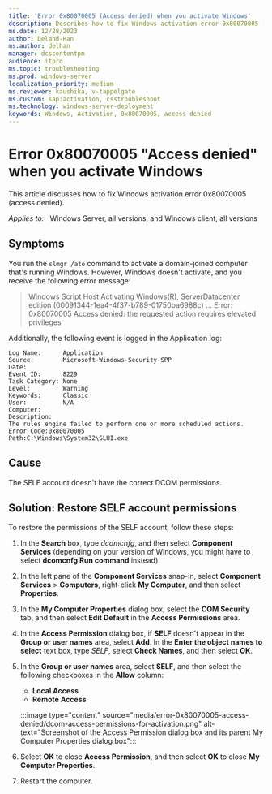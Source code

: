 ```yaml
---
title: 'Error 0x80070005 (Access denied) when you activate Windows'
description: Describes how to fix Windows activation error 0x80070005 (access denied).
ms.date: 12/28/2023
author: Deland-Han
ms.author: delhan
manager: dcscontentpm
audience: itpro
ms.topic: troubleshooting
ms.prod: windows-server
localization_priority: medium
ms.reviewer: kaushika, v-tappelgate
ms.custom: sap:activation, csstroubleshoot
ms.technology: windows-server-deployment
keywords: Windows, Activation, 0x80070005, access denied
---
```


# Error 0x80070005 "Access denied" when you activate Windows

This article discusses how to fix Windows activation error 0x80070005 (access denied).

_Applies to:_ &nbsp; Windows Server, all versions, and Windows client, all versions

## Symptoms

You run the `slmgr /ato` command to activate a domain-joined computer that's running Windows. However, Windows doesn't activate, and you receive the following error message:

> Windows Script Host Activating Windows(R), ServerDatacenter edition (00091344-1ea4-4f37-b789-01750ba6988c) ... Error: 0x80070005 Access denied: the requested action requires elevated privileges

Additionally, the following event is logged in the Application log:

```output
Log Name:      Application
Source:        Microsoft-Windows-Security-SPP
Date:         
Event ID:      8229
Task Category: None
Level:         Warning
Keywords:      Classic
User:          N/A
Computer:     
Description:
The rules engine failed to perform one or more scheduled actions.
Error Code:0x80070005
Path:C:\Windows\System32\SLUI.exe
```

## Cause

The SELF account doesn't have the correct DCOM permissions.

## Solution: Restore SELF account permissions

To restore the permissions of the SELF account, follow these steps:

1. In the **Search** box, type *dcomcnfg*, and then select **Component Services** (depending on your version of Windows, you might have to select **dcomcnfg Run command** instead).
1. In the left pane of the **Component Services** snap-in, select **Component Services** > **Computers**, right-click **My Computer**, and then select **Properties**.
1. In the **My Computer Properties** dialog box, select the **COM Security** tab, and then select **Edit Default** in the **Access Permissions** area.
1. In the **Access Permission** dialog box, if **SELF** doesn't appear in the **Group or user names** area, select **Add**. In the **Enter the object names to select** text box, type *SELF*, select **Check Names**, and then select **OK**.
1. In the **Group or user names** area, select **SELF**, and then select the following checkboxes in the **Allow** column:
   - **Local Access**  
   - **Remote Access**  

   :::image type="content" source="media/error-0x80070005-access-denied/dcom-access-permissions-for-activation.png" alt-text="Screenshot of the Access Permission dialog box and its parent My Computer Properties dialog box":::
1. Select **OK** to close **Access Permission**, and then select **OK** to close **My Computer Properties**.
1. Restart the computer.
